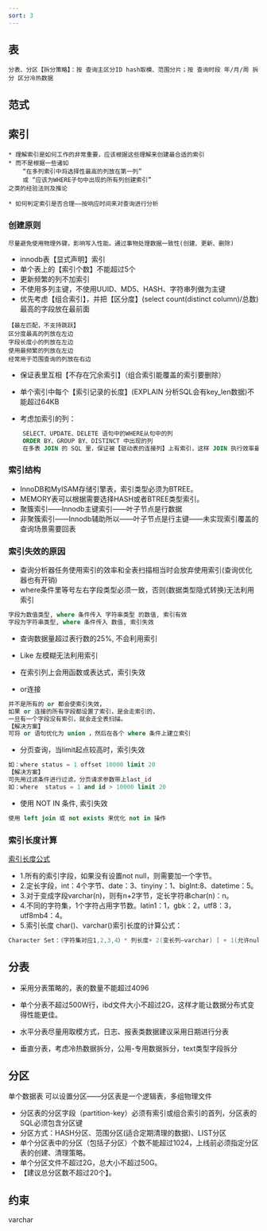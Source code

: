 ```yaml
---
sort: 3
---
```


## 表

```tip
分表、分区【拆分策略】：按 查询主区分ID hash取模、范围分片；按 查询时段 年/月/周 拆分 区分冷热数据
```

## 范式

## 索引

```danger
* 理解索引是如何工作的非常重要，应该根据这些理解来创建最合适的索引
* 而不是根据一些诸如 
    “在多列索引中将选择性最高的列放在第一列”
    或 “应该为WHERE子句中出现的所有列创建索引”
之类的经验法则及推论

* 如何判定索引是否合理——按响应时间来对查询进行分析
```

### 创建原则

```danger
尽量避免使用物理外键，影响写入性能。通过事物处理数据一致性(创建、更新、删除)
```

* innodb表【显式声明】索引
* 单个表上的【索引个数】不能超过5个
* 更新频繁的列不加索引
* 不使用多列主键，不使用UUID、MD5、HASH、字符串列做为主键
* 优先考虑【组合索引】，并把【区分度】(select count(distinct column)/总数)最高的字段放在最前面
```
【最左匹配，不支持跳跃】
区分度最高的列放在左边 
字段长度小的列放在左边
使用最频繁的列放在左边
经常用于范围查询的列放在右边
```
* 保证表里互相【不存在冗余索引】（组合索引能覆盖的索引要删除）
* 单个索引中每个【索引记录的长度】(EXPLAIN 分析SQL会有key_len数据)不能超过64KB

* 考虑加索引的列：

```sql
    SELECT、UPDATE、DELETE 语句中的WHERE从句中的列
    ORDER BY、GROUP BY、DISTINCT 中出现的列
    在多表 JOIN 的 SQL 里，保证被【驱动表的连接列】上有索引，这样 JOIN 执行效率最高
```


### 索引结构

* InnoDB和MyISAM存储引擎表，索引类型必须为BTREE。
* MEMORY表可以根据需要选择HASH或者BTREE类型索引。
* 聚簇索引——Innodb主键索引——叶子节点是行数据
* 非聚簇索引——Innodb辅助所以——叶子节点是行主键——未实现索引覆盖的查询场景需要回表

### 索引失效的原因

* 查询分析器任务使用索引的效率和全表扫描相当时会放弃使用索引(查询优化器也有开销)
* where条件里等号左右字段类型必须一致，否则(数据类型隐式转换)无法利用索引

```sql
字段为数值类型, where 条件传入 字符串类型 的数值, 索引有效
字段为字符串类型, where 条件传入 数值, 索引失效
```
* 查询数据量超过表行数的25%, 不会利用索引
* Like 左模糊无法利用索引
* 在索引列上会用函数或表达式，索引失效

* or连接

```sql
并不是所有的 or 都会使索引失效，
如果 or 连接的所有字段都设置了索引，是会走索引的，
一旦有一个字段没有索引，就会走全表扫描。
【解决方案】
可将 or 语句优化为 union ，然后在各个 where 条件上建立索引
```

* 分页查询，当limit起点较高时，索引失效

```sql
如：where status = 1 offset 10000 limit 20
【解决方案】
可先用过滤条件进行过滤，分页请求参数带上last_id
如：where  status = 1 and id > 10000 limit 20
```

* 使用 NOT IN 条件, 索引失效

```sql
使用 left join 或 not exists 来优化 not in 操作
```


### 索引长度计算

[索引长度公式](https://blog.csdn.net/sinat_32873711/article/details/106754951)

* 1.所有的索引字段，如果没有设置not null，则需要加一个字节。 
* 2.定长字段，int：4个字节、date：3、tinyiny：1、bigInt:8、datetime：5。 
* 3.对于变成字段varchar(n)，则有n+2字节，定长字符串char(n)：n。 
* 4.不同的字符集，1个字符占用字节数。latin1：1，gbk：2，utf8：3，utf8mb4：4。 
* 5.索引长度 char()、varchar()索引长度的计算公式：

```cs
Character Set：（字符集对应1,2,3,4）* 列长度+ 2(变长列—varchar) [ + 1(允许null) ]
```


## 分表

* 采用分表策略的，表的数量不能超过4096
* 单个分表不超过500W行，ibd文件大小不超过2G，这样才能让数据分布式变得性能更佳。

* 水平分表尽量用取模方式，日志、报表类数据建议采用日期进行分表
* 垂直分表，考虑冷热数据拆分，公用-专用数据拆分，text类型字段拆分

## 分区

单个数据表 可以设置分区——分区表是一个逻辑表，多组物理文件

* 分区表的分区字段（partition-key）必须有索引或组合索引的首列，分区表的SQL必须包含分区键
* 分区方式：HASH分区、范围分区(适合定期清理的数据)、LIST分区
* 单个分区表中的分区（包括子分区）个数不能超过1024，上线前必须指定分区表的创建、清理策略。
* 单个分区文件不超过2G，总大小不超过50G。
* 【建议总分区数不超过20个】。

## 约束

varchar